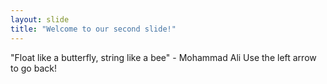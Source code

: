 ```yaml
---
layout: slide
title: "Welcome to our second slide!"
---
```

"Float like a butterfly, string like a bee"  - Mohammad Ali
Use the left arrow to go back!
